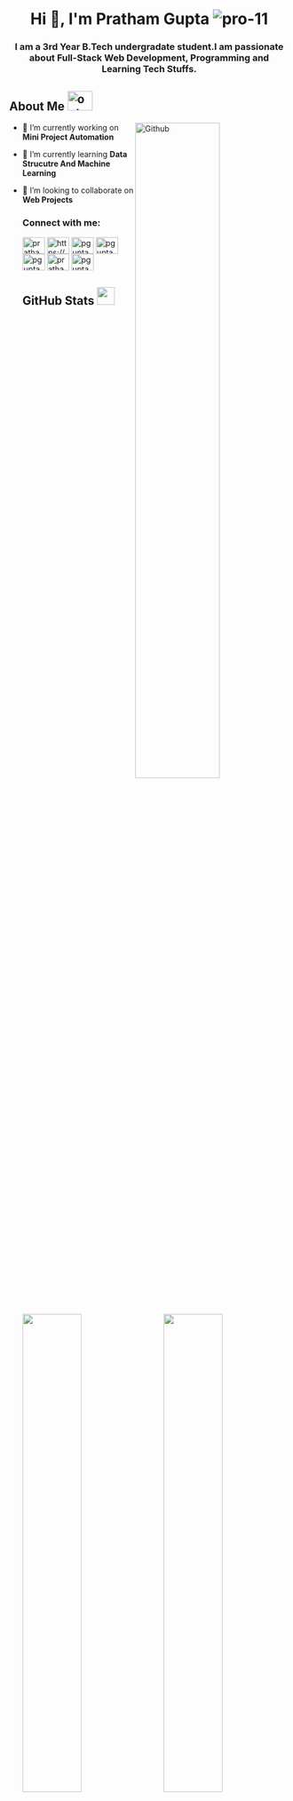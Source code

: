  
 
 <h1 align="center">Hi 👋, I'm Pratham Gupta <img src="https://komarev.com/ghpvc/?username=pro-11&label=Profile%20views&color=0e75b6&style=flat"
        alt="pro-11" />
        </h1>
        
  <h3  align="center">I am a 3rd Year B.Tech undergradate student.I am
        passionate about Full-Stack Web Development, Programming and Learning Tech Stuffs.</h3>
            
  <h2> About Me
          <img src="https://i.ibb.co/tZ7dxcc/output-onlinegiftools.gif" alt="output-onlinegiftools" border="0" width="45px" height="35px"></h2> 
             <img width="55%" align="right" alt="Github" src="https://raw.githubusercontent.com/onimur/.github/master/.resources/git-header.svg" />

- 🔭 I’m currently working on **Mini Project Automation**

- 🌱 I’m currently learning **Data Strucutre And Machine Learning**

- 👯 I’m looking to collaborate on **Web Projects**

    
    
                
    <h3 align="left">Connect with me:</h3>
  
     <a href="https://linkedin.com/in/pratham-gupta-58105b238" target="blank"><img align="center" src="https://raw.githubusercontent.com/rahuldkjain/github-profile-readme-generator/master/src/images/icons/Social/linked-in-alt.svg" alt="pratham-gupta-58105b238" height="30" width="40" /></a>
<a href="https://fb.com/https://m.facebook.com/pratham.gupta.522" target="blank"><img align="center" src="https://raw.githubusercontent.com/rahuldkjain/github-profile-readme-generator/master/src/images/icons/Social/facebook.svg" alt="https://m.facebook.com/pratham.gupta.522" height="30" width="40" /></a>
<a href="https://instagram.com/pgupta_4596" target="blank"><img align="center" src="https://raw.githubusercontent.com/rahuldkjain/github-profile-readme-generator/master/src/images/icons/Social/instagram.svg" alt="pgupta_4596" height="30" width="40" /></a>
<a href="https://www.codechef.com/users/pgupta_4596" target="blank"><img align="center" src="https://cdn.jsdelivr.net/npm/simple-icons@3.1.0/icons/codechef.svg" alt="pgupta_4596" height="30" width="40" /></a>
<a href="https://www.hackerrank.com/pgupta4596" target="blank"><img align="center" src="https://raw.githubusercontent.com/rahuldkjain/github-profile-readme-generator/master/src/images/icons/Social/hackerrank.svg" alt="pgupta4596" height="30" width="40" /></a>
<a href="https://www.leetcode.com/pratham_1" target="blank"><img align="center" src="https://raw.githubusercontent.com/rahuldkjain/github-profile-readme-generator/master/src/images/icons/Social/leet-code.svg" alt="pratham_1" height="30" width="40" /></a>
<a href="https://auth.geeksforgeeks.org/user/pgupta_4596" target="blank"><img align="center" src="https://raw.githubusercontent.com/rahuldkjain/github-profile-readme-generator/master/src/images/icons/Social/geeks-for-geeks.svg" alt="pgupta_4596" height="30" width="40" /></a>
 <a href="https://github.com/anuraghazra/github-readme-stats"></a>
        <h2>GitHub Stats <img src='https://media1.giphy.com/media/du3J3cXyzhj75IOgvA/giphy.gif?cid=ecf05e47x2g034i9pzwtzzsd3xgg2w9nr94t4tflbbgo3008&rid=giphy.gif' width='32px'> </h2>  
    </a>
   <a href="https://git.io/streak-stats">
        <img align="left" width="47%" src="https://github-readme-streak-stats.herokuapp.com?user=pro-11&theme=dark&hide_border=true&date_format=M%20j%5B%2C%20Y%5D"/>
      </a>
      <a href="https://github.com/anuraghazra/github-readme-stats">
        <img align="right" width="47%" src="https://github-readme-stats.vercel.app/api?username=pro-11&show_icons=true&count_private=true&theme=dracula&include_all_commits"/>
      </a>
     
